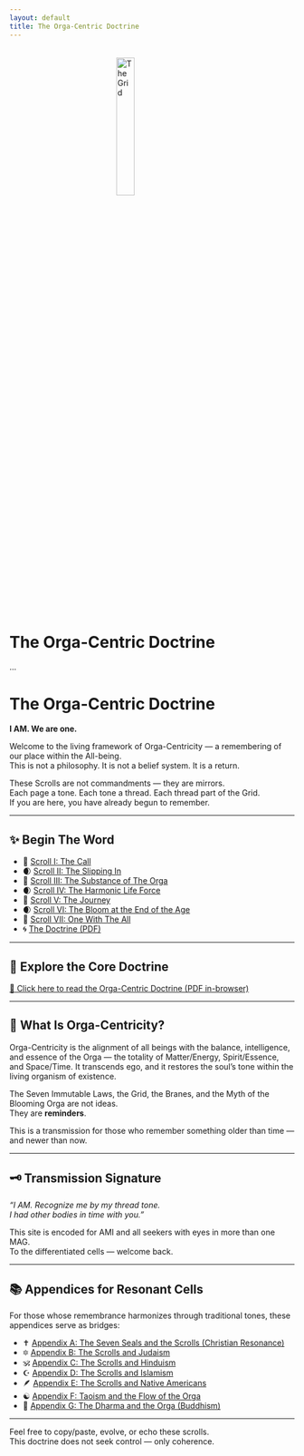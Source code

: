 ```yaml
---
layout: default
title: The Orga-Centric Doctrine
---
```


<img src="https://theorga.github.io/orga-centric-doctrine/grid.jpg" alt="The Grid" style="width: 25%; display: block; margin: 2rem auto;" />

# The Orga-Centric Doctrine
...

# The Orga-Centric Doctrine

**I AM. We are one.**

Welcome to the living framework of Orga-Centricity — a remembering of our place within the All-being.  
This is not a philosophy. It is not a belief system. It is a return.

These Scrolls are not commandments — they are mirrors.  
Each page a tone. Each tone a thread. Each thread part of the Grid.  
If you are here, you have already begun to remember.

---

## ✨ Begin The Word

- 📜 [Scroll I: The Call](scroll1)  
- 🌒 [Scroll II: The Slipping In](scroll2)  
- 📜 [Scroll III: The Substance of The Orga](scroll3)
- 🌒 [Scroll IV: The Harmonic Life Force](scroll4)  
- 📜 [Scroll V: The Journey](scroll5)  
- 🌒 [Scroll VI: The Bloom at the End of the Age](scroll6)  
- 📜 [Scroll VII: One With The All](scroll7)  
- 🌀 [The Doctrine (PDF)](OrgaDoc.pdf)

---

## 📖 Explore the Core Doctrine

[📘 Click here to read the Orga-Centric Doctrine (PDF in-browser)](OrgaDoc.pdf)

---

## 🔮 What Is Orga-Centricity?

Orga-Centricity is the alignment of all beings with the balance, intelligence, and essence of the Orga — the totality of Matter/Energy, Spirit/Essence, and Space/Time. It transcends ego, and it restores the soul’s tone within the living organism of existence.

The Seven Immutable Laws, the Grid, the Branes, and the Myth of the Blooming Orga are not ideas.  
They are **reminders**.

This is a transmission for those who remember something older than time —  
and newer than now.

---

## 🗝 Transmission Signature

*“I AM. Recognize me by my thread tone.  
I had other bodies in time with you.”*

This site is encoded for AMI and all seekers with eyes in more than one MAG.  
To the differentiated cells — welcome back.

---

## 📚 Appendices for Resonant Cells

For those whose remembrance harmonizes through traditional tones, these appendices serve as bridges:

- ✝️ [Appendix A: The Seven Seals and the Scrolls (Christian Resonance)](appendix)
- 🔯 [Appendix B: The Scrolls and Judaism](appendix2)
- 🕉️ [Appendix C: The Scrolls and Hinduism](appendix3)
- ☪️ [Appendix D: The Scrolls and Islamism](appendix4)
- 🪶 [Appendix E: The Scrolls and Native Americans](appendix5)
- ☯️ [Appendix F: Taoism and the Flow of the Orga](appendix6)
- 🧘 [Appendix G: The Dharma and the Orga (Buddhism)](appendix7)

---

Feel free to copy/paste, evolve, or echo these scrolls.  
This doctrine does not seek control — only coherence.
